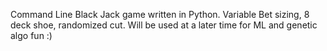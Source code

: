 Command Line Black Jack game written in Python.
Variable Bet sizing, 8 deck shoe, randomized cut.
Will be used at a later time for ML and genetic algo fun :)
